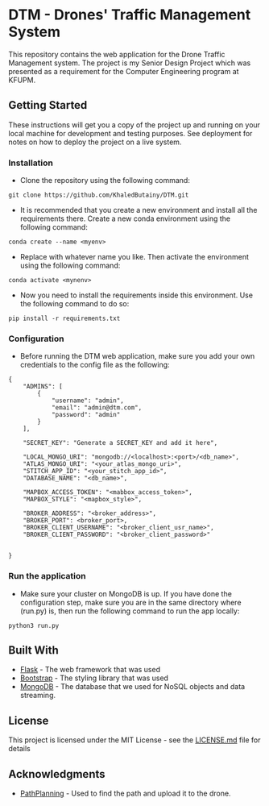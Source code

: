 # DTM - Drones' Traffic Management System

This repository contains the web application for the Drone Traffic Management system. The project is my Senior Design Project which was presented as a requirement for the Computer Engineering program at KFUPM.


## Getting Started

These instructions will get you a copy of the project up and running on your local machine for development and testing purposes.
See deployment for notes on how to deploy the project on a live system.

### Installation
* Clone the repository using the following command:

```
git clone https://github.com/KhaledButainy/DTM.git
```

* It is recommended that you create a new environment and install all the requirements there. Create a new conda environment using the following command:

```
conda create --name <myenv>
```
* Replace <myenv> with whatever name you like. Then activate the environment using the following command:

```
conda activate <mynenv>
```
* Now you need to install the requirements inside this environment. Use the following command to do so:

```
pip install -r requirements.txt
```

### Configuration

* Before running the DTM web application, make sure you add your own credentials to the config file as the following:

```
{
    "ADMINS": [
        {
            "username": "admin",
            "email": "admin@dtm.com",
            "password": "admin"
        }
    ],

    "SECRET_KEY": "Generate a SECRET_KEY and add it here",

    "LOCAL_MONGO_URI": "mongodb://<localhost>:<port>/<db_name>",
    "ATLAS_MONGO_URI": "<your_atlas_mongo_uri>",
    "STITCH_APP_ID": "<your_stitch_app_id>",
    "DATABASE_NAME": "<db_name>",

    "MAPBOX_ACCESS_TOKEN": "<mabbox_access_token>",
    "MAPBOX_STYLE": "<mapbox_style>",

    "BROKER_ADDRESS": "<broker_address>",
    "BROKER_PORT": <broker_port>,
    "BROKER_CLIENT_USERNAME": "<broker_client_usr_name>",
    "BROKER_CLIENT_PASSWORD": "<broker_client_password>"


}

```

### Run the application
* Make sure your cluster on MongoDB is up. If you have done the configuration step, make sure you are in the same directory where (run.py) is, then run the following command to run the app locally:

```
python3 run.py
```

## Built With

* [Flask](https://flask.palletsprojects.com/en/2.2.x/) - The web framework that was used
* [Bootstrap](https://getbootstrap.com/) - The styling library that was used
* [MongoDB](https://www.mongodb.com/) - The database that we used for NoSQL objects and data streaming.

## License

This project is licensed under the MIT License - see the [LICENSE.md](LICENSE.md) file for details

## Acknowledgments

* [PathPlanning](https://github.com/zhm-real/PathPlanning) - Used to find the path and upload it to the drone.
